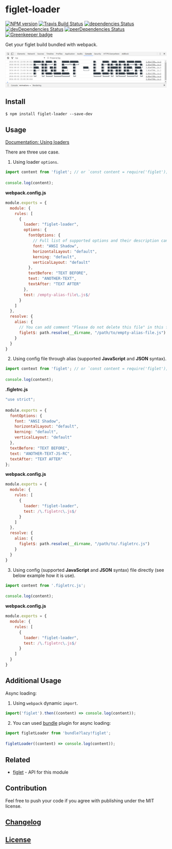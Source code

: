 # figlet-loader

[![NPM version](https://img.shields.io/npm/v/figlet-loader.svg)](https://www.npmjs.org/package/figlet-loader)
[![Travis Build Status](https://img.shields.io/travis/itgalaxy/figlet-loader/master.svg?label=build)](https://travis-ci.org/itgalaxy/figlet-loader)
[![dependencies Status](https://david-dm.org/itgalaxy/figlet-loader/status.svg)](https://david-dm.org/itgalaxy/figlet-loader)
[![devDependencies Status](https://david-dm.org/itgalaxy/figlet-loader/dev-status.svg)](https://david-dm.org/itgalaxy/figlet-loader?type=dev)
[![peerDependencies Status](https://david-dm.org/itgalaxy/figlet-loader/peer-status.svg)](https://david-dm.org/itgalaxy/figlet-loader?type=peer)
[![Greenkeeper badge](https://badges.greenkeeper.io/itgalaxy/figlet-loader.svg)](https://greenkeeper.io)

Get your figlet build bundled with webpack.

![Example](https://github.com/itgalaxy/figlet-loader/raw/master/example.png?raw=true)

## Install

```shell
$ npm install figlet-loader --save-dev
```

## Usage

[Documentation: Using loaders](http://webpack.github.io/docs/using-loaders.html)

There are three use case.

1. Using loader `options`.

```javascript
import content from 'figlet'; // or `const content = require('figlet');`

console.log(content);
```

**webpack.config.js**

```javascript
module.exports = {
  module: {
    rules: [
      {
        loader: "figlet-loader",
        options: {
          fontOptions: {
            // Full list of supported options and their description can be found in [figlet](https://github.com/patorjk/figlet.js).
            font: "ANSI Shadow",
            horizontalLayout: "default",
            kerning: "default",
            verticalLayout: "default"
          },
          textBefore: "TEXT BEFORE",
          text: "ANOTHER-TEXT",
          textAfter: "TEXT AFTER"
        },
        test: /empty-alias-file\.js$/
      }
    ]
  },
  resolve: {
    alias: {
      // You can add comment "Please do not delete this file" in this file
      figlet$: path.resolve(__dirname, "/path/to/empty-alias-file.js")
    }
  }
}
```

2. Using config file through alias (supported **JavaScript** and **JSON** syntax).

```javascript
import context from 'figlet'; // or `const content = require('figlet');`

console.log(content);
```

**.figletrc.js**

```javascript
"use strict";

module.exports = {
  fontOptions: {
    font: "ANSI Shadow",
    horizontalLayout: "default",
    kerning: "default",
    verticalLayout: "default"
  },
  textBefore: "TEXT BEFORE",
  text: "ANOTHER-TEXT-JS-RC",
  textAfter: "TEXT AFTER"
};
```

**webpack.config.js**

```javascript
module.exports = {
  module: {
    rules: [
      {
        loader: "figlet-loader",
        test: /\.figletrc\.js$/
      }
    ]
  },
  resolve: {
    alias: {
      figlet$: path.resolve(__dirname, "/path/to/.figletrc.js")
    }
  }
}
```

3. Using config (supported **JavaScript** and **JSON** syntax) file directly (see below example how it is use).

```javascript
import content from '.figletrc.js';

console.log(content);
```

**webpack.config.js**

```javascript
module.exports = {
  module: {
    rules: [
      {
        loader: "figlet-loader",
        test: /\.figletrc\.js$/
      }
    ]
  }
}
```

## Additional Usage

Async loading:

1. Using `webpack` dynamic `import`.

```javascript
import('figlet').then((content) => console.log(content));
```

2. You can used [bundle](https://github.com/webpack/bundle-loader) plugin for async loading:

```javascript
import figletLoader from 'bundle?lazy!figlet';

figletLoader((content) => console.log(content));
```

## Related

- [figlet](https://github.com/patorjk/figlet.js) - API for this module

## Contribution

Feel free to push your code if you agree with publishing under the MIT license.

## [Changelog](CHANGELOG.md)

## [License](LICENSE)

